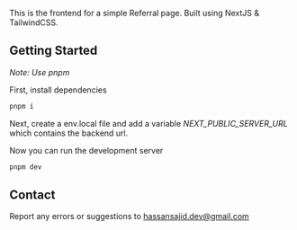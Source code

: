This is the frontend for a simple Referral page.
Built using NextJS & TailwindCSS.

## Getting Started

*Note: Use pnpm*

First, install dependencies


```bash
pnpm i
```

Next, create a env.local file and add a variable *NEXT_PUBLIC_SERVER_URL* which contains the backend url.

Now you can run the development server

```bash
pnpm dev
```

## Contact

Report any errors or suggestions to hassansajid.dev@gmail.com

